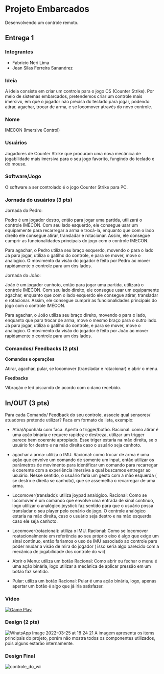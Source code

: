 # Projeto Embarcados

Desenvolvendo um controle remoto.

## Entrega 1

### Integrantes

- Fabricio Neri Lima
- Jean Silas Ferreira Sanandrez

### Ideia

A ideia consiste em criar um controle para o jogo CS (Counter Strike). Por meio de sistemas embarcados, pretendemos criar um controle mais imersivo, em que o jogador não precisa do teclado para jogar, podendo atirar, agachar, trocar de arma, e se locomover através do novo controle. 

### Nome

IMECON (Imersive Control)

### Usuários 

Jogadores de Counter Strike que procuram uma nova mecânica de jogabilidade mais imersiva para o seu jogo favorito, fungindo do teclado e do mouse.

### Software/Jogo 

O software a ser controlado é o jogo Counter Strike para PC.

### Jornada do usuários (3 pts)

Jornada do Pedro:

Pedro é um jogador destro, então para jogar uma partida, utilizará o controle IMECON. Com seu lado esquerdo, ele consegue usar um equipamente para recarregar a arma e trocá-la, enquanto que com o lado direito ele consegue atirar, transladar e rotacionar. Assim, ele consegue cumprir as funcionalidades principais do jogo com o controle IMECON.

Para agachar, o Pedro utiliza seu braço esquerdo, movendo o para o lado Já para jogar, utiliza o gatilho do controle, e para se mover, move o analógico. O movimento da visão do jogador é feito por Pedro ao mover rapidamente o controle para um dos lados.

Jornada do João:

João é um jogador canhoto, então para jogar uma partida, utilizará o controle IMECON. Com seu lado direito, ele consegue usar um equipamente agachar, enquanto que com o lado esquerdo ele consegue atirar, transladar e rotacionar. Assim, ele consegue cumprir as funcionalidades principais do jogo com o controle IMECON.

Para agachar, o João utiliza seu braço direito, movendo o para o lado, enquanto que para trocar de arma, move o mesmo braço para o outro lado. Já para jogar, utiliza o gatilho do controle, e para se mover, move o analógico. O movimento da visão do jogador é feito por João ao mover rapidamente o controle para um dos lados.

### Comandos/ Feedbacks (2 pts)

**Comandos e operações** 

Atirar, agachar, pular, se locomover (transladar e rotacionar) e abrir o menu.

**Feedbacks**

Vibração e led piscando de acordo com o dano recebido.

## In/OUT (3 pts)


Para cada Comando/ Feedback do seu controle, associe qual sensores/ atuadores pretende utilizar? Faca em formato de lista, exemplo:

- Atira/Apunhala com faca: Aperta o trigger/botão.
    Racional: como atirar é uma ação binária e requere rapidez e destreza, utilizar um trigger parece bem coerente apropiado. Esse triger estaria na mão direita, se o usuário for destro e na mão direita caso o usuário seja canhoto. 

- agachar a arma: utiliza o IMU.
  Racional: como trocar de arma é uma ação que envolve um comando de somente um input, então utilizar os parâmetros de movimento para identificar um comando para recarregar é coerente com a experiência imersiva a qual buscamos entregar ao usuário. Nesse sentido,  o usuário faria um gesto com a mão esquerda ( se destro e direita se canhoto), que se assemelha o recarregar de uma arma.


- Locomover(translado): utiliza joypad analógico.
    Racional: Como se locomover é um comando que envolve uma entrada de sinal contínuo, logo utilizar o analógico joystick faz sentido para que o usuário possa transladar o seu player pelo cenário do jogo. O controle analógico estaria na mão direita, caso o usuário seja destro e na mão esquerda caso ele seja canhoto.

- Locomover(rotacional): utiliza o IMU.
    Racional: Como se locomover roatacionalmente em referência ao seu próprio eixo é algo que exige um sinal contínuo, então fariamos o uso de IMU associado ao controle para poder mudar a visão de mira do jogador ( isso seria algo parecido com a mecânica de jogabilidade dos controle do wii)

- Abrir o Menu: utiliza um botão
    Racional: Como abrir ou fechar o menu é uma ação binária, logo utilizar a mecânica de aplicar pressão em um botão faz sentido.
    
- Pular: utiliza um botão
    Racional: Pular é uma ação binária, logo, apenas apertar um botão é algo que já iria satisfazer.

### Video
[![Game Play](https://www.youtube.com/watch?v=3tfhDoeAuwk&ab_channel=Fabr%C3%ADcioNeri)](https://www.youtube.com/watch?v=3tfhDoeAuwk&ab_channel=Fabr%C3%ADcioNeri)

### Design (2 pts)
![WhatsApp Image 2022-03-25 at 18 24 21](https://user-images.githubusercontent.com/39420630/160203064-91dcde8b-8e27-4d75-9cf4-bc7833bdbbdd.jpeg)
A imagem apresenta os items principais do projeto, porém não mostra todos os componentes utilizados, pois alguns estarão internamente.

### Design Final

![controle_do_wii](https://user-images.githubusercontent.com/39682690/167319632-21b13314-5228-4b51-a23d-0ccc7e90e634.png)

